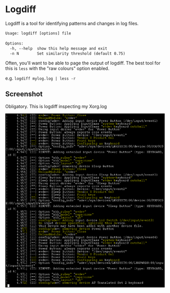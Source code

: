 # Logdiff

Logdiff is a tool for identifying patterns and changes in log files.

    Usage: logdiff [options] file

    Options:
      -h, --help  show this help message and exit
      -n N        Set similarity threshold (default 0.75)

Often, you'll want to be able to page the output of logdiff. The best tool for this is `less` with the "raw colours" option enabled.

e.g. `logdiff mylog.log | less -r`

## Screenshot

Obligatory. This is logdiff inspecting my Xorg.log

![logdiff in action](screenshot.png)

